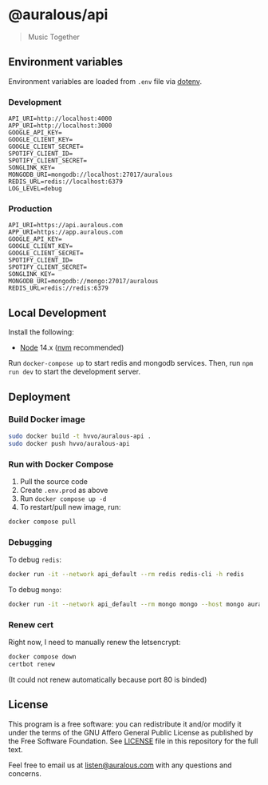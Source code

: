 # @auralous/api

> Music Together

## Environment variables

Environment variables are loaded from `.env` file via [dotenv](https://github.com/motdotla/dotenv).

### Development

```env
API_URI=http://localhost:4000
APP_URI=http://localhost:3000
GOOGLE_API_KEY=
GOOGLE_CLIENT_KEY=
GOOGLE_CLIENT_SECRET=
SPOTIFY_CLIENT_ID=
SPOTIFY_CLIENT_SECRET=
SONGLINK_KEY=
MONGODB_URI=mongodb://localhost:27017/auralous
REDIS_URL=redis://localhost:6379
LOG_LEVEL=debug
```

### Production

```env
API_URI=https://api.auralous.com
APP_URI=https://app.auralous.com
GOOGLE_API_KEY=
GOOGLE_CLIENT_KEY=
GOOGLE_CLIENT_SECRET=
SPOTIFY_CLIENT_ID=
SPOTIFY_CLIENT_SECRET=
SONGLINK_KEY=
MONGODB_URI=mongodb://mongo:27017/auralous
REDIS_URL=redis://redis:6379
```

## Local Development

Install the following:

- [Node](https://nodejs.org/) 14.x ([nvm](https://github.com/nvm-sh/nvm) recommended)

Run `docker-compose up` to start redis and mongodb services. Then, run `npm run dev` to start the development server.

## Deployment

### Build Docker image

```bash
sudo docker build -t hvvo/auralous-api .
sudo docker push hvvo/auralous-api
```

### Run with Docker Compose

1. Pull the source code
2. Create `.env.prod` as above
3. Run `docker compose up -d`
4. To restart/pull new image, run:

```bash
docker compose pull
```

### Debugging

To debug `redis`:

```bash
docker run -it --network api_default --rm redis redis-cli -h redis
```

To debug `mongo`:

```bash
docker run -it --network api_default --rm mongo mongo --host mongo auralous
```

### Renew cert

Right now, I need to manually renew the letsencrypt:

```bash
docker compose down
certbot renew
```

(It could not renew automatically because port 80 is binded)

## License

This program is a free software: you can redistribute it and/or modify it under the terms of the GNU Affero General Public License as published by the Free Software Foundation. See [LICENSE](LICENSE) file in this repository for the full text.

Feel free to email us at [listen@auralous.com](listen@auralous.com) with any questions and concerns.
